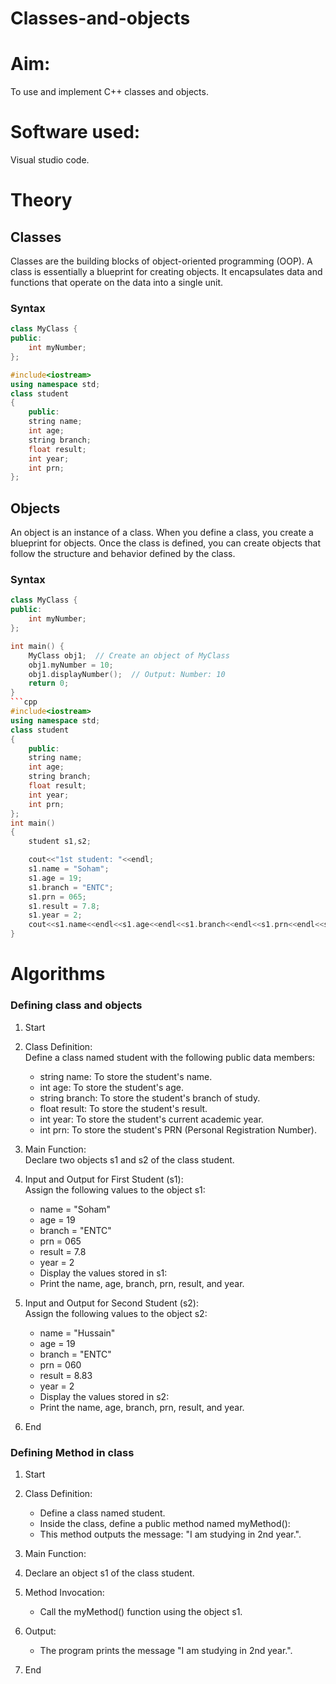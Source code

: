 
# Classes-and-objects
# Aim:
To use and implement C++ classes and objects.
# Software used:
Visual studio code.
# Theory
## Classes
Classes are the building blocks of object-oriented programming (OOP). A class is essentially a blueprint for creating objects. It encapsulates data and functions that operate on the data into a single unit. 
### Syntax
```cpp
class MyClass {
public:
    int myNumber;
};
```
```cpp
#include<iostream>
using namespace std;
class student               
{
    public:
    string name;
    int age;
    string branch;          
    float result;
    int year;
    int prn;
};
```
## Objects
An object is an instance of a class. When you define a class, you create a blueprint for objects. Once the class is defined, you can create objects that follow the structure and behavior defined by the class.
### Syntax
```cpp
class MyClass {
public:
    int myNumber;
};

int main() {
    MyClass obj1;  // Create an object of MyClass
    obj1.myNumber = 10;
    obj1.displayNumber();  // Output: Number: 10
    return 0;
}
```cpp
#include<iostream>
using namespace std;
class student               
{
    public:
    string name;
    int age;
    string branch;          
    float result;
    int year;
    int prn;
};
int main()
{
    student s1,s2;

    cout<<"1st student: "<<endl;
    s1.name = "Soham";
    s1.age = 19;
    s1.branch = "ENTC";
    s1.prn = 065;
    s1.result = 7.8;
    s1.year = 2;
    cout<<s1.name<<endl<<s1.age<<endl<<s1.branch<<endl<<s1.prn<<endl<<s1.result<<endl<<s1.year<<endl;
}
```
# Algorithms
### Defining class and objects
1. Start
2. Class Definition:   
Define a class named student with the following public data members:   
    - string name: To store the student's name.
    - int age: To store the student's age.
    - string branch: To store the student's branch of study.   
    - float result: To store the student's result.   
    - int year: To store the student's current academic year.   
    - int prn: To store the student's PRN (Personal Registration Number).   


3. Main Function:   
Declare two objects s1 and s2 of the class student.
4. Input and Output for First Student (s1):   
Assign the following values to the object s1:   
    - name = "Soham"   
    - age = 19   
    - branch = "ENTC"   
    - prn = 065   
    - result = 7.8   
    - year = 2   
    - Display the values stored in s1:   
    - Print the name, age, branch, prn, result, and year.   

5. Input and Output for Second Student (s2):   
Assign the following values to the object s2:
    - name = "Hussain"   
    - age = 19   
    - branch = "ENTC"   
    - prn = 060   
    - result = 8.83   
    - year = 2   
    - Display the values stored in s2:   
    - Print the name, age, branch, prn, result, and year.

7. End

### Defining Method in class
1. Start
2. Class Definition:   
    - Define a class named student.   
    - Inside the class, define a public method named myMethod():   
    - This method outputs the message: "I am studying in 2nd year.".   

3. Main Function:   
4. Declare an object s1 of the class student.   
5. Method Invocation:   
    - Call the myMethod() function using the object s1.   
6. Output:   
    - The program prints the message "I am studying in 2nd year.".   
7. End

